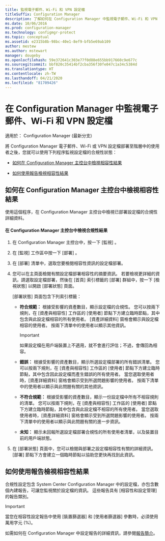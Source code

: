 ```yaml
---
title: 監視電子郵件、Wi-Fi 和 VPN 設定檔
titleSuffix: Configuration Manager
description: 了解如何在 Configuration Manager 中監視電子郵件、Wi-Fi 和 VPN 設定檔的合規性狀態。
ms.date: 10/06/2016
ms.prod: configuration-manager
ms.technology: configmgr-protect
ms.topic: conceptual
ms.assetid: e2315b8b-98bc-40e1-8ef9-bfb5e69ab109
author: mestew
ms.author: mstewart
manager: dougeby
ms.openlocfilehash: 59e372641c303e77f0d88e655bb917660c9e677c
ms.sourcegitcommit: bbf820c35414bf2cba356f30fe047c1a34c5384d
ms.translationtype: HT
ms.contentlocale: zh-TW
ms.lasthandoff: 04/21/2020
ms.locfileid: "81709426"
---
```

# <a name="monitor-email-wi-fi-and-vpn-profiles-in-configuration-manager"></a>在 Configuration Manager 中監視電子郵件、Wi-Fi 和 VPN 設定檔

適用於：  Configuration Manager (最新分支)

將 Configuration Manager 電子郵件、Wi-Fi 或 VPN 設定檔部署至階層中的使用者之後，您就可以使用下列程序監視設定檔的合規性狀態：  

-   [如何在 Configuration Manager 主控台中檢視相容性結果](#BKMK_console)  

-   [如何使用報告檢視相容性結果](#BKMK_Reports)  

##  <a name="how-to-view-compliance-results-in-the-configuration-manager-console"></a><a name="BKMK_console"></a> 如何在 Configuration Manager 主控台中檢視相容性結果  
 使用這個程序，在 Configuration Manager 主控台中檢視已部署設定檔的合規性詳細資料。  

#### <a name="to-view-compliance-results-in-the-configuration-manager-console"></a>在 Configuration Manager 主控台中檢視合規性結果  

1.  在 Configuration Manager 主控台中，按一下 [監視]  。  

2.  在 [監視]  工作區中按一下 [部署]  。  

3.  在 [部署]  清單中，選取您要檢閱相容性資訊的設定檔部署。  

4.  您可以在主頁面檢閱有關設定檔部署相容性的摘要資訊。 若要檢視更詳細的資訊，請選取設定檔部署，然後在 [首頁]  索引標籤的 [部署]  群組中，按一下 [檢視狀態]  以開啟 [部署狀態]  頁面。  

     [部署狀態]  頁面包含下列索引標籤：  

    -   **符合規範：** 根據受影響的資產數目，顯示設定檔的合規性。 您可以按兩下規則，在 [資產與相容性]  工作區的 [使用者]  節點下方建立臨時節點，其中包含與此設定檔相容的所有使用者。 [資產詳細資料]  窗格會顯示與設定檔相容的使用者。 按兩下清單中的使用者以顯示其他資訊。  

        > [!IMPORTANT]  
        >  如果設定檔在用戶端裝置上不適用，就不會進行評估；不過，會傳回為相容。  

    -   **錯誤：** 根據受影響的資產數目，顯示所選設定檔部署的所有錯誤清單。 您可以按兩下規則，在 [資產與相容性]  工作區的 [使用者]  節點下方建立臨時節點，其中包含因此設定檔而產生錯誤的所有使用者。 當您選取使用者時，[資產詳細資料]  窗格會顯示受到所選問題影響的使用者。 按兩下清單中的使用者以顯示與此問題有關的其他資訊。  

    -   **不符合規範：** 根據受影響的資產數目，顯示一份設定檔中所有不相容規則的清單。 您可以按兩下規則，在 [資產與相容性]  工作區的 [使用者]  節點下方建立臨時節點，其中包含與此設定檔不相容的所有使用者。 當您選取使用者時，[資產詳細資料]  窗格會顯示受到所選問題影響的使用者。 按兩下清單中的使用者以顯示與此問題有關的進一步資訊。  

    -   **未知：** 顯示未回報所選設定檔部署合規性的所有使用者清單，以及裝置目前的用戶端狀態。  

5.  在 [部署狀態]  頁面中，您可以檢閱與部署之設定檔相容性有關的詳細資訊。 [部署]  節點下方會建立一個臨時節點以協助您更快再找到此資訊。  

##  <a name="how-to-view-compliance-results-by-using-reports"></a><a name="BKMK_Reports"></a> 如何使用報告檢視相容性結果  
 合規性設定包含 System Center Configuration Manager 中的設定檔，亦包含數個內建報告，可讓您監視關於設定檔的資訊。 這些報告具有 [相容性和設定管理]  的報告類別。  

> [!IMPORTANT]  
>  當您在相容性設定報告中使用 [裝置篩選器]  和 [使用者篩選器]  參數時，必須使用萬用字元 (%)。  

 如需如何在 Configuration Manager 中設定報告的詳細資訊，請參閱[報告簡介](../../core/servers/manage/introduction-to-reporting.md)。  
